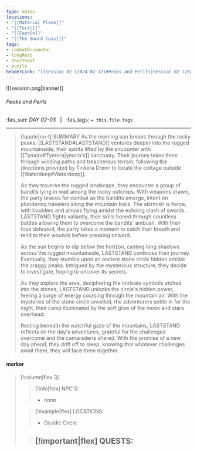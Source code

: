 ```yaml
---
type: notes
locations:
- "[[Material Plane]]"
- "[[Toril]]"
- "[[Faerûn]]"
- "[[The Sword Coast]]"
tags:
- combatEncounter
- longRest
- shortRest
- puzzle
headerLink: "[[Session 02 (2024-02-17)#Peaks and Perils|Session 02 (2024-02-17)]]"
---
```


![[session.png|banner]]
###### Peaks and Perils
<span class="sub2">:fas_sun: *DAY 02-03* &nbsp; | &nbsp; :fas_tags: `= this.file.tags`</span>
___

> [!quote|no-t] SUMMARY
>As the morning sun breaks through the rocky peaks, [[LASTSTAND#LASTSTAND]] ventures deeper into the rugged mountainside, their spirits lifted by the encounter with [[Tymora#Tymora|ymora's]] sanctuary. Their journey takes them through winding paths and treacherous terrain, following the directions provided by Tinkera Drenn to locate the cottage outside [[Waterdeep#Waterdeep]].
>
>As they traverse the rugged landscape, they encounter a group of bandits lying in wait among the rocky outcrops. With weapons drawn, the party braces for combat as the bandits emerge, intent on plundering travelers along the mountain trails. The skirmish is fierce, with boulders and arrows flying amidst the echoing clash of swords. LASTSTAND fights valiantly, their skills honed through countless battles allowing them to overcome the bandits' ambush. With their foes defeated, the party takes a moment to catch their breath and tend to their wounds before pressing onward.
>
>As the sun begins to dip below the horizon, casting long shadows across the rugged mountainside, LASTSTAND continues their journey. Eventually, they stumble upon an ancient stone circle hidden amidst the craggy peaks. Intrigued by the mysterious structure, they decide to investigate, hoping to uncover its secrets.
>
>As they explore the area, deciphering the intricate symbols etched into the stones, LASTSTAND unlocks the circle's hidden power, feeling a surge of energy coursing through the mountain air. With the mysteries of the stone circle unveiled, the adventurers settle in for the night, their camp illuminated by the soft glow of the moon and stars overhead.
>
>Resting beneath the watchful gaze of the mountains, LASTSTAND reflects on the day's adventures, grateful for the challenges overcome and the camaraderie shared. With the promise of a new day ahead, they drift off to sleep, knowing that whatever challenges await them, they will face them together.

#### marker
> [!column|flex 3]
>> [!info|felx] NPC'S:
>> - none
>
>> [!example|flex] LOCATIONS:
>> - Druidic Circle
>
>> [!important|flex] QUESTS:
>> - 
